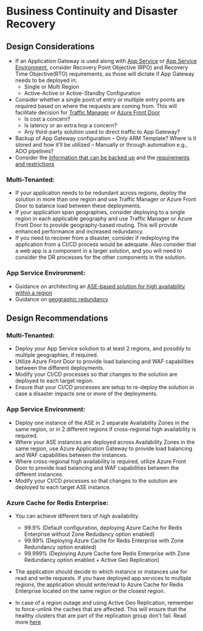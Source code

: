 # Business Continuity and Disaster Recovery
## Design Considerations
- If an Application Gateway is used along with [App Service](https://learn.microsoft.com/en-us/azure/app-service/networking/app-gateway-with-service-endpoints) or [App Service Environment](https://learn.microsoft.com/en-us/azure/app-service/environment/integrate-with-application-gateway#:~:text=The%20integration%20of%20the%20application%20gateway%20with%20the,specific%20apps%20in%20your%20ILB%20App%20Service%20Environment.), consider Recovery Point Objective (RPO) and Recovery Time Objective(RTO) requirements, as those will dictate if App Gateway needs to be deployed in:
    - Single or Multi Region
    - Active-Active or Active-Standby Configuration
- Consider whether a single point of entry or multiple entry points are required based on where the requests are coming from. This will facilitate decision for [Traffic Manager](https://learn.microsoft.com/en-us/azure/traffic-manager/traffic-manager-overview) or [Azure Front Door](https://learn.microsoft.com/en-us/azure/frontdoor/front-door-overview)
    - Is cost a concern?
    - Is latency or an extra hop a concern?
    - Any third-party solution used to direct traffic to App Gateway? 
- Backup of App Gateway configuration – Only ARM Template? Where is it stored and how it’ll be utilized – Manually or through automation e.g., ADO pipelines?
- Consider the [information that can be backed up](https://learn.microsoft.com/en-us/azure/app-service/manage-backup#what-gets-backed-up) and the [requirements and restrictions](https://learn.microsoft.com/en-us/azure/app-service/manage-backup#requirements-and-restrictions)
### Multi-Tenanted:
- If your application needs to be redundant across regions, deploy the solution in more than one region and use Traffic Manager or Azure Front Door to balance load between these deployments.
- If your application span geographies, consider deploying to a single region in each applicable geography and use Traffic Manager or Azure Front Door to provide geography-based routing.  This will provide enhanced performance and increased redundancy.
- If you need to recover from a disaster, consider if redeploying the application from a CI/CD process would be adequate.  Also consider that a web app is a component in a larger solution, and you will need to consider the DR processes for the other components in the solution.
### App Service Environment:
- Guidance on architecting an [ASE-based solution for high availability within a region](https://learn.microsoft.com/en-us/azure/architecture/reference-architectures/enterprise-integration/ase-high-availability-deployment)
- Guidance on [geographic redundancy](https://learn.microsoft.com/en-us/azure/app-service/environment/app-service-app-service-environment-geo-distributed-scale) 

## Design Recommendations
### Multi-Tenanted:
- Deploy your App Service solution to at least 2 regions, and possibly to multiple geographies, if required.
- Utilize Azure Front Door to provide load balancing and WAF capabilities between the different deployments.
- Modify your CI/CD processes so that changes to the solution are deployed to each target region.
- Ensure that your CI/CD processes are setup to re-deploy the solution in case a disaster impacts one or more of the deployments.
### App Service Environment:
- Deploy one instance of the ASE in 2 separate Availability Zones in the same region, or in 2 different regions if cross-regional high availability is required.
- Where your ASE instances are deployed across Availability Zones in the same region, use Azure Application Gateway to provide load balancing and WAF capabilities between the instances.
- Where cross-regional high availability is required, utilize Azure Front Door to provide load balancing and WAF capabilities between the different instances.
- Modify your CI/CD processes so that changes to the solution are deployed to each target ASE instance.

### Azure Cache for Redis Enterprise:

- You can achieve different tiers of high availability.
  - 99.9% (Default configuration, deploying Azure Cache for Redis Enterprise without Zone Redudancy option enabled)
  - 99.99% (Deploying Azure Cache for Redis Enterprise with Zone Redundancy option enabled)
  - 99.999% (Deploying Azure Cache fore Redis Enterprise with Zone Redundancy option enabled + Active Geo Replication)

- The application should decide to which instance or instances use for read and write requests. If you have deployed app services to multiple regions, the application should write/read to Azure Cache for Redis Enterprise located on the same region or the closest region.

- In case of a region outage and using Active Geo Replication, remember to force-unlink the caches that are affected. This will ensure that the healthy clusters that are part of the replication group don't fail. Read more [here](https://learn.microsoft.com/en-us/azure/azure-cache-for-redis/cache-how-to-active-geo-replication#force-unlink-if-theres-a-region-outage)
